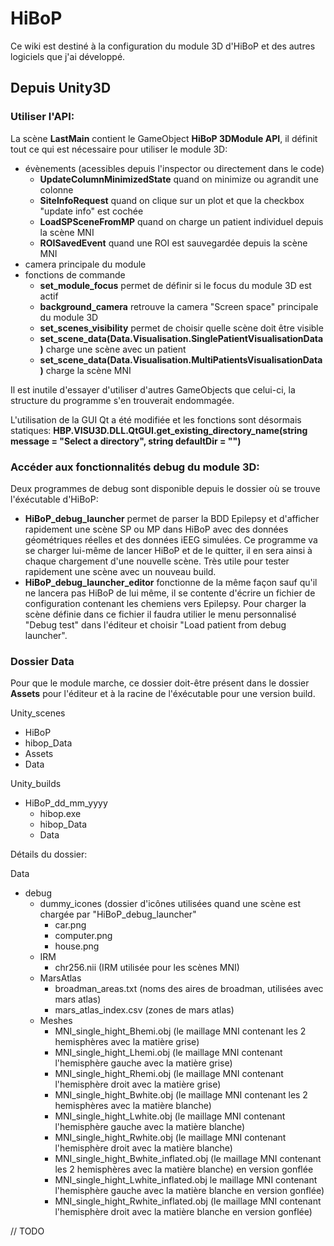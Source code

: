 # HiBoP

Ce wiki est destiné à la configuration du module 3D d'HiBoP et des autres logiciels que j'ai développé.

## Depuis Unity3D

### Utiliser l'API:

La scène **LastMain** contient le GameObject **HiBoP 3DModule API**, il définit tout ce qui est nécessaire pour utiliser le module 3D:
 * évènements (acessibles depuis l'inspector ou directement dans le code)
   * **UpdateColumnMinimizedState** quand on minimize ou agrandit une colonne
   * **SiteInfoRequest** quand on clique sur un plot et que la checkbox "update info" est cochée
   * **LoadSPSceneFromMP** quand on charge un patient individuel depuis la scène MNI
   * **ROISavedEvent** quand une ROI est sauvegardée depuis la scène MNI
 * camera principale du module  
 * fonctions de commande
   * **set_module_focus** permet de définir si le focus du module 3D est actif
   * **background_camera** retrouve la camera "Screen space" principale du module 3D
   * **set_scenes_visibility** permet de choisir quelle scène doit être visible
   * **set_scene_data(Data.Visualisation.SinglePatientVisualisationData)** charge une scène avec un patient
   * **set_scene_data(Data.Visualisation.MultiPatientsVisualisationData)** charge la scène MNI
 
Il est inutile d'essayer d'utiliser d'autres GameObjects que celui-ci, la structure du programme s'en trouverait endommagée.

L'utilisation de la GUI Qt a été modifiée et les fonctions sont désormais statiques:
**HBP.VISU3D.DLL.QtGUI.get_existing_directory_name(string message = "Select a directory", string defaultDir = "")**

### Accéder aux fonctionnalités debug du module 3D:

Deux programmes de debug sont disponible depuis le dossier où se trouve l'éxécutable d'HiBoP:

  * **HiBoP_debug_launcher** permet de parser la BDD Epilepsy et d'afficher rapidement une scène SP ou MP dans HiBoP avec des données géométriques réelles et des données iEEG simulées. Ce programme va se charger lui-même de lancer HiBoP et de le quitter, il en sera ainsi à chaque chargement d'une nouvelle scène.
  Très utile pour tester rapidement une scène avec un nouveau build.
  * **HiBoP_debug_launcher_editor** fonctionne de la même façon sauf qu'il ne lancera pas HiBoP de lui même, il se contente d'écrire un fichier de configuration contenant les chemiens vers Epilepsy. Pour charger la scène définie dans ce fichier il faudra utilier le menu personnalisé "Debug test" dans l'éditeur et choisir "Load patient from debug launcher".

### Dossier Data

Pour que le module marche, ce dossier doit-être présent dans le dossier **Assets** pour l'éditeur et à la racine de l'éxécutable pour une version build.

Unity_scenes
 * HiBoP
  * hibop_Data
  * Assets
   * Data

Unity_builds
 * HiBoP_dd_mm_yyyy
   * hibop.exe
   * hibop_Data
   * Data

Détails du dossier:

Data
 * debug
   * dummy_icones (dossier d'icônes utilisées quand une scène est chargée par "HiBoP_debug_launcher"
     * car.png
     * computer.png
     * house.png
   * IRM
     * chr256.nii (IRM utilisée pour les scènes MNI)
   * MarsAtlas
     * broadman_areas.txt (noms des aires de broadman, utilisées avec mars atlas)
     * mars_atlas_index.csv (zones de mars atlas)
   * Meshes
     * MNI_single_hight_Bhemi.obj (le maillage MNI contenant les 2 hemisphères avec la matière grise)
     * MNI_single_hight_Lhemi.obj (le maillage MNI contenant l'hemisphère gauche avec la matière grise)
     * MNI_single_hight_Rhemi.obj (le maillage MNI contenant l'hemisphère droit avec la matière grise)
     * MNI_single_hight_Bwhite.obj (le maillage MNI contenant les 2 hemisphères avec la matière blanche)
     * MNI_single_hight_Lwhite.obj (le maillage MNI contenant l'hemisphère gauche avec la matière blanche)
     * MNI_single_hight_Rwhite.obj (le maillage MNI contenant l'hemisphère droit avec la matière blanche)
     * MNI_single_hight_Bwhite_inflated.obj (le maillage MNI contenant les 2 hemisphères avec la matière blanche) en version gonflée
     * MNI_single_hight_Lwhite_inflated.obj le maillage MNI contenant l'hemisphère gauche avec la matière blanche en version gonflée)
     * MNI_single_hight_Rwhite_inflated.obj (le maillage MNI contenant l'hemisphère droit avec la matière blanche en version gonflée)


// TODO







